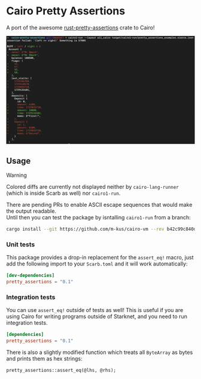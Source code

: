 # Cairo Pretty Assertions

A port of the awesome [rust-pretty-assertions](https://github.com/rust-pretty-assertions/rust-pretty-assertions) crate to Cairo!

<p align="center" width="100%">
  <img src="./docs/img/diff.png" alt=""/>
</p>

## Usage

> [!WARNING]  
> Colored diffs are currently not displayed neither by `cairo-lang-runner` (which is inside Scarb as well) nor `cairo1-run`.

There are pending PRs to enable ASCII escape sequences that would make the output readable.  
Until then you can test the package by isntalling `cairo1-run` from a branch:

```sh
cargo install --git https://github.com/m-kus/cairo-vm --rev b42c99c840d3816a9e3439345e9eaa46ba876ca3 cairo1-run
```

### Unit tests

This package provides a drop-in replacement for the `assert_eq!` macro, just add the following import to your `Scarb.toml` and it will  work automatically:

```toml
[dev-dependencies]
pretty_assertions = "0.1"
```

### Integration tests

You can use `assert_eq!` outside of tests as well! This is useful if you are using Cairo for writing programs outside of Starknet, and you need to run integration tests.

```toml
[dependencies]
pretty_assertions = "0.1"
```

There is also a slightly modified function which treats all `ByteArray` as bytes and prints them as hex strings:

```cairo
pretty_assertions::assert_eq(@lhs, @rhs);
```
